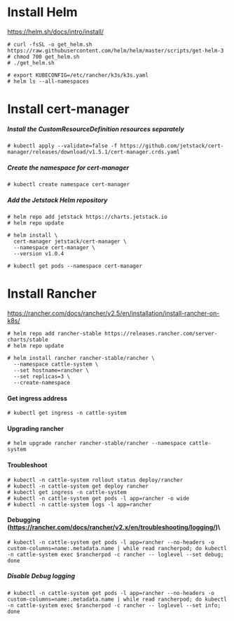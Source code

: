 # Install Helm 
https://helm.sh/docs/intro/install/

```
# curl -fsSL -o get_helm.sh https://raw.githubusercontent.com/helm/helm/master/scripts/get-helm-3
# chmod 700 get_helm.sh
# ./get_helm.sh

# export KUBECONFIG=/etc/rancher/k3s/k3s.yaml
# helm ls --all-namespaces
```

# Install cert-manager

##### Install the CustomResourceDefinition resources separately
```
# kubectl apply --validate=false -f https://github.com/jetstack/cert-manager/releases/download/v1.5.1/cert-manager.crds.yaml
```
##### Create the namespace for cert-manager
```
# kubectl create namespace cert-manager
```

##### Add the Jetstack Helm repository
```
# helm repo add jetstack https://charts.jetstack.io
# helm repo update
```

```
# helm install \
  cert-manager jetstack/cert-manager \
  --namespace cert-manager \
  --version v1.0.4
```
```
# kubectl get pods --namespace cert-manager
```

# Install Rancher
https://rancher.com/docs/rancher/v2.5/en/installation/install-rancher-on-k8s/
```
# helm repo add rancher-stable https://releases.rancher.com/server-charts/stable
# helm repo update
```

```
# helm install rancher rancher-stable/rancher \
  --namespace cattle-system \
  --set hostname=rancher \
  --set replicas=3 \ 
  --create-namespace
```

#### Get ingress address
```
# kubectl get ingress -n cattle-system
```

#### Upgrading rancher
```
# helm upgrade rancher rancher-stable/rancher --namespace cattle-system
```

#### Troubleshoot
```
# kubectl -n cattle-system rollout status deploy/rancher
# kubectl -n cattle-system get deploy rancher
# kubectl get ingress -n cattle-system
# kubectl -n cattle-system get pods -l app=rancher -o wide
# kubectl -n cattle-system logs -l app=rancher
```

#### Debugging (https://rancher.com/docs/rancher/v2.x/en/troubleshooting/logging/)\
```
# kubectl -n cattle-system get pods -l app=rancher --no-headers -o custom-columns=name:.metadata.name | while read rancherpod; do kubectl -n cattle-system exec $rancherpod -c rancher -- loglevel --set debug; done
```

##### Disable Debug logging
```
# kubectl -n cattle-system get pods -l app=rancher --no-headers -o custom-columns=name:.metadata.name | while read rancherpod; do kubectl -n cattle-system exec $rancherpod -c rancher -- loglevel --set info; done
```
